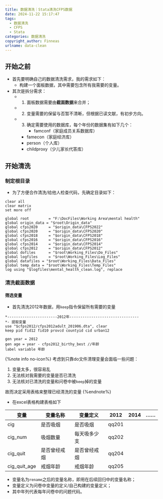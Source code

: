 ```yaml
---
title: 数据清洗｜Stata清洗CFPS数据
date: 2024-11-22 15:17:47
tags:
  - 数据清洗
  - CFPS
  - Stata
categories: 数据清洗
copyright_author: Finneas
urlname: data-clean
---
```

## 开始之前
- 首先要明确自己的数据清洗需求，我的需求如下：
	- 构建一个面板数据，其中需要包含所有我需要的变量。
- 其次是拆分需求：
	- 1. 面板数据需要由**截面数据**来合并；
	- 2. 变量需要的保留与否暂不清晰，但根据已读文献，有初步方向。
  - 3. 确定需要使用的数据库，每个年份的数据集有如下几个：
		- famconf（家庭成员关系数据库）
    - famecon（家庭经济库）
    - person（个人库）
    - childproxy（少儿家长代答库）
	
## 开始清洗
### 制定根目录
- 为了方便合作清洗/给他人检查代码，先确定目录如下：

```
clear all
clear matrix
set more off

global root         = "F:\DocFiles\Working Area\mental health"
global origin_data = "$root\Origin_data"
global cfps2020     = "$origin_data\CFPS2022"
global cfps2020     = "$origin_data\CFPS2020"
global cfps2018     = "$origin_data\CFPS2018"
global cfps2016     = "$origin_data\CFPS2016"
global cfps2014     = "$origin_data\CFPS2014"
global cfps2012     = "$origin_data\CFPS2012"
global dofiles      = "$root\Working_Files\Do_Files"
global logfiles     = "$root\Working_Files\Log_Files"
global datafiles = "$root\Working_Files\Data_Files"
global temp_data = "$root\Working_Files\Temp_Files"
log using "$logfiles\mental_health_clean.log", replace

```

### 清洗截面数据
#### 筛选变量
- 首先清洗2012年数据，用`keep`指令保留所有需要的变量

```
*-----------------------2012年--------------------------------
*- 提取变量
use "$cfps2012/cfps2012adult_201906.dta", clear
keep pid fid12 fid10 provcd countyid cid urban12

gen year = 2012
gen age = year - cfps2012_birthy_best //年龄
label variable 年龄
```

{%note info no-icon%}
考虑到只靠do文件清理变量会面临一些问题：
1. 变量太多，很容易乱
2. 无法核对我需要的变量是否已清洗
3. 无法核对已清洗的变量和问卷中被`keep`掉的变量

故而决定采用表格来整理已经清洗的变量
{%endnote%}

- 在excel表格构建表格如下

| 变量           | 变量名称   | 变量定义   | 2012  | 2014 | …… |
|--------------|--------|--------|-------|------|----|
| cig          | 是否吸烟   | 是否吸烟   | qq201 |      |    |
| cig_num      | 吸烟数量   | 每天吸多少支 | qq202 |      |    |
| cig_quit     | 是否曾经戒烟 | 是否曾经戒烟 | qq204 |      |    |
| cig_quit_age | 戒烟年龄   | 戒烟年龄   | qq205 |

- 变量名为`rename`之后的变量名称，即用在后续回归中的变量名称；
- 变量定义为问卷中变量的定义/自己构建的变量定义；
- 其中年列代表每年问卷中的问题代码。



